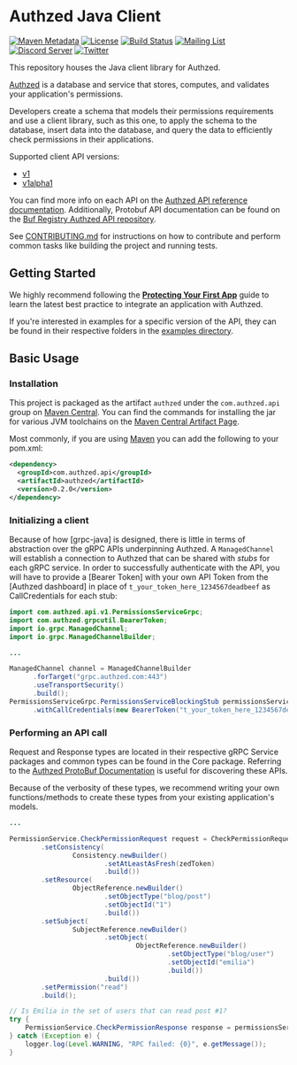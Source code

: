 # Authzed Java Client

[![Maven Metadata](https://img.shields.io/maven-metadata/v?metadataUrl=https%3A%2F%2Frepo1.maven.org%2Fmaven2%2Fcom%2Fauthzed%2Fapi%2Fauthzed%2Fmaven-metadata.xml)](https://search.maven.org/artifact/com.authzed.api/authzed/0.2.0/jar)
[![License](https://img.shields.io/badge/license-Apache--2.0-blue.svg)](https://www.apache.org/licenses/LICENSE-2.0.html)
[![Build Status](https://github.com/authzed/authzed-java/workflows/build/badge.svg)](https://github.com/authzed/authzed-java/actions)
[![Mailing List](https://img.shields.io/badge/email-google%20groups-4285F4)](https://groups.google.com/g/authzed-oss)
[![Discord Server](https://img.shields.io/discord/844600078504951838?color=7289da&logo=discord "Discord Server")](https://discord.gg/jTysUaxXzM)
[![Twitter](https://img.shields.io/twitter/follow/authzed?color=%23179CF0&logo=twitter&style=flat-square)](https://twitter.com/authzed)

This repository houses the Java client library for Authzed.

[Authzed] is a database and service that stores, computes, and validates your application's permissions.

Developers create a schema that models their permissions requirements and use a client library, such as this one, to apply the schema to the database, insert data into the database, and query the data to efficiently check permissions in their applications.

Supported client API versions:
- [v1](https://docs.authzed.com/reference/api#authzedapiv1)
- [v1alpha1](https://docs.authzed.com/reference/api#authzedapiv1alpha1)

You can find more info on each API on the [Authzed API reference documentation].
Additionally, Protobuf API documentation can be found on the [Buf Registry Authzed API repository].

See [CONTRIBUTING.md] for instructions on how to contribute and perform common tasks like building the project and running tests.

[Authzed]: https://authzed.com
[Authzed API Reference documentation]: https://docs.authzed.com/reference/api
[Buf Registry Authzed API repository]: https://buf.build/authzed/api/docs/main
[CONTRIBUTING.md]: CONTRIBUTING.md

## Getting Started

We highly recommend following the **[Protecting Your First App]** guide to learn the latest best practice to integrate an application with Authzed.

If you're interested in examples for a specific version of the API, they can be found in their respective folders in the [examples directory].

[Protecting Your First App]: https://docs.authzed.com/guides/first-app
[examples directory]: /examples

## Basic Usage

### Installation

This project is packaged as the artifact `authzed` under the `com.authzed.api` group on [Maven Central].
You can find the commands for installing the jar for various JVM toolchains on the [Maven Central Artifact Page].

Most commonly, if you are using [Maven] you can add the following to your pom.xml:

```xml
<dependency>
  <groupId>com.authzed.api</groupId>
  <artifactId>authzed</artifactId>
  <version>0.2.0</version>
</dependency>
```

[Maven Central]: https://maven.apache.org/repository/index.html
[Maven Central Artifact Page]: https://search.maven.org/artifact/com.authzed.api/authzed/0.2.0/jar
[Maven]: https://maven.apache.org

### Initializing a client

Because of how [grpc-java] is designed, there is little in terms of abstraction over the gRPC APIs underpinning Authzed.
A `ManagedChannel` will establish a connection to Authzed that can be shared with _stubs_ for each gRPC service.
In order to successfully authenticate with the API, you will have to provide a [Bearer Token] with your own API Token from the [Authzed dashboard] in place of `t_your_token_here_1234567deadbeef` as CallCredentials for each stub:

```java
import com.authzed.api.v1.PermissionsServiceGrpc;
import com.authzed.grpcutil.BearerToken;
import io.grpc.ManagedChannel;
import io.grpc.ManagedChannelBuilder;

...

ManagedChannel channel = ManagedChannelBuilder
      .forTarget("grpc.authzed.com:443")
      .useTransportSecurity()
      .build();
PermissionsServiceGrpc.PermissionsServiceBlockingStub permissionsService = PermissionsServiceGrpc.newBlockingStub(channel)
      .withCallCredentials(new BearerToken("t_your_token_here_1234567deadbeef"));
```

### Performing an API call

Request and Response types are located in their respective gRPC Service packages and common types can be found in the Core package.
Referring to the [Authzed ProtoBuf Documentation] is useful for discovering these APIs.


Because of the verbosity of these types, we recommend writing your own functions/methods to create these types from your existing application's models.

[Authzed Protobuf Documentation]: https://buf.build/authzed/api/docs/main

```java
...

PermissionService.CheckPermissionRequest request = CheckPermissionRequest.newBuilder()
        .setConsistency(
                Consistency.newBuilder()
                        .setAtLeastAsFresh(zedToken)
                        .build())
        .setResource(
                ObjectReference.newBuilder()
                        .setObjectType("blog/post")
                        .setObjectId("1")
                        .build())
        .setSubject(
                SubjectReference.newBuilder()
                        .setObject(
                                ObjectReference.newBuilder()
                                        .setObjectType("blog/user")
                                        .setObjectId("emilia")
                                        .build())
                        .build())
        .setPermission("read")
        .build();

// Is Emilia in the set of users that can read post #1?
try {
    PermissionService.CheckPermissionResponse response = permissionsService.checkPermission(request);
} catch (Exception e) {
    logger.log(Level.WARNING, "RPC failed: {0}", e.getMessage());
}
```
